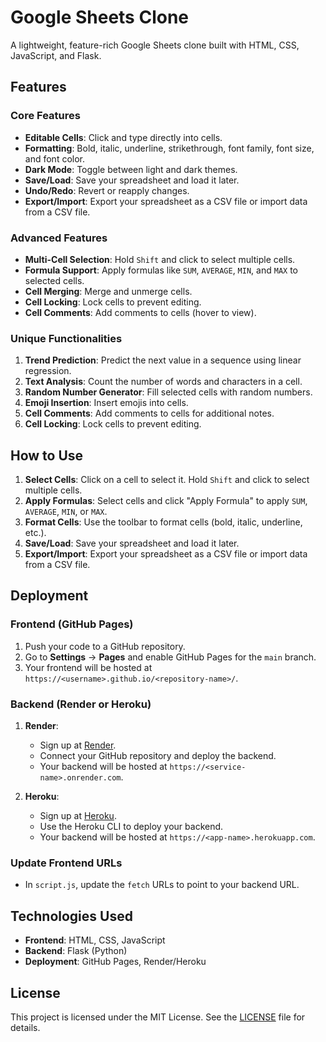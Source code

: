 # Google Sheets Clone

A lightweight, feature-rich Google Sheets clone built with HTML, CSS, JavaScript, and Flask.

## Features

### Core Features
- **Editable Cells**: Click and type directly into cells.
- **Formatting**: Bold, italic, underline, strikethrough, font family, font size, and font color.
- **Dark Mode**: Toggle between light and dark themes.
- **Save/Load**: Save your spreadsheet and load it later.
- **Undo/Redo**: Revert or reapply changes.
- **Export/Import**: Export your spreadsheet as a CSV file or import data from a CSV file.

### Advanced Features
- **Multi-Cell Selection**: Hold `Shift` and click to select multiple cells.
- **Formula Support**: Apply formulas like `SUM`, `AVERAGE`, `MIN`, and `MAX` to selected cells.
- **Cell Merging**: Merge and unmerge cells.
- **Cell Locking**: Lock cells to prevent editing.
- **Cell Comments**: Add comments to cells (hover to view).

### Unique Functionalities
1. **Trend Prediction**: Predict the next value in a sequence using linear regression.
2. **Text Analysis**: Count the number of words and characters in a cell.
3. **Random Number Generator**: Fill selected cells with random numbers.
4. **Emoji Insertion**: Insert emojis into cells.
5. **Cell Comments**: Add comments to cells for additional notes.
6. **Cell Locking**: Lock cells to prevent editing.

## How to Use
1. **Select Cells**: Click on a cell to select it. Hold `Shift` and click to select multiple cells.
2. **Apply Formulas**: Select cells and click "Apply Formula" to apply `SUM`, `AVERAGE`, `MIN`, or `MAX`.
3. **Format Cells**: Use the toolbar to format cells (bold, italic, underline, etc.).
4. **Save/Load**: Save your spreadsheet and load it later.
5. **Export/Import**: Export your spreadsheet as a CSV file or import data from a CSV file.

## Deployment

### Frontend (GitHub Pages)
1. Push your code to a GitHub repository.
2. Go to **Settings** → **Pages** and enable GitHub Pages for the `main` branch.
3. Your frontend will be hosted at `https://<username>.github.io/<repository-name>/`.

### Backend (Render or Heroku)
1. **Render**:
   - Sign up at [Render](https://render.com/).
   - Connect your GitHub repository and deploy the backend.
   - Your backend will be hosted at `https://<service-name>.onrender.com`.

2. **Heroku**:
   - Sign up at [Heroku](https://heroku.com/).
   - Use the Heroku CLI to deploy your backend.
   - Your backend will be hosted at `https://<app-name>.herokuapp.com`.

### Update Frontend URLs
- In `script.js`, update the `fetch` URLs to point to your backend URL.

## Technologies Used
- **Frontend**: HTML, CSS, JavaScript
- **Backend**: Flask (Python)
- **Deployment**: GitHub Pages, Render/Heroku

## License
This project is licensed under the MIT License. See the [LICENSE](LICENSE) file for details.